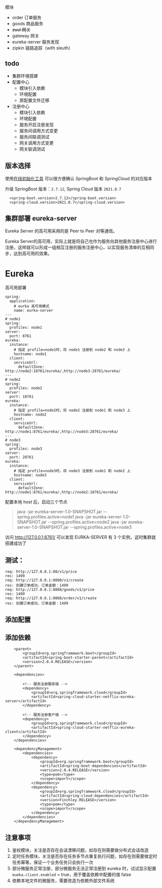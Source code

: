 
模块

- order 订单服务
- goods 商品服务
- ~~zuul 网关~~
- gateway 网关
- eureka-server 服务发现
- zipkin 链路追踪（with sleuth）


## todo

- 集群环境搭建
- 配置中心
    - 模块引入依赖
    - 环境配置
    - 原配置文件迁移
- 注册中心
    - 模块引入依赖
    - 环境配置
    - 服务开启注册发现
    - 服务间调用方式变更
    - 服务间联调测试
    - 网关调用方式变更
    - 网关联调测试

## 版本选择

使用[在线初始化工具](https://start.spring.io/) 可以很方便确认 SpringBoot 和 SpringCloud 的对应版本


升级 SpringBoot 版本：`2.7.12`, Spring Cloud 版本 `2021.0.7`

```
  <spring-boot.version>2.7.12</spring-boot.version>
  <spring-cloud.version>2021.0.7</spring-cloud.version>
```

## 集群部署 eureka-server

Eureka Server 的高可用采用的是 Peer to Peer 对等通信。

Eureka Server的高可用，实际上就是将自己也作为服务向其他服务注册中心进行注册，这样就可以形成一组相互注册的服务注册中心，以实现服务清单的互相同步，达到高可用的效果。

# Eureka

高可用部署

```
spring:
  application:
    # eurka 高可用模式
    name: eurka-server
---
# node1
spring:
  profiles: node1
server:
  port: 8761
eureka:
  instance:
    # 指定 profile=node1时，将 node1 注册到 node2 和 node3 上
    hostname: node1
  client:
    serviceUrl:
      defaultZone: http://node2:18761/eureka/,http://node3:28761/eureka/
---
# node2
spring:
  profiles: node2
server:
  port: 18761
eureka:
  instance:
    # 指定 profile=node2时，将 node2 注册到 node1 和 node3 上
    hostname: node2
  client:
    serviceUrl:
      defaultZone: http://node1:8761/eureka/,http://node3:28761/eureka/
---
# node3
spring:
  profiles: node3
server:
  port: 28761
eureka:
  instance:
    # 指定 profile=node3时，将 node3 注册到 node1 和 node2 上
    hostname: node3
  client:
    serviceUrl:
      defaultZone: http://node1:8761/eureka/,http://node2:18761/eureka/
```

配置本地 host 后，启动三个节点

> java -jar eureka-server-1.0-SNAPSHOT.jar --spring.profiles.active=node1
java -jar eureka-server-1.0-SNAPSHOT.jar --spring.profiles.active=node2
java -jar eureka-server-1.0-SNAPSHOT.jar --spring.profiles.active=node3

访问 http://127.0.0.1:8761/ 可以发现 EURKA-SERVER 有 3 个实例，这时集群就搭建成功了

## 测试：
```
req: http://127.0.0.1:80/v1/price
res: 1499
req: http://127.0.0.1:8080/v1/create
res: 创建订单成功，订单金额：1499
req: http://127.0.0.1:8088/goods/v1/price
res: 1499
req: http://127.0.0.1:8088/order/v1/create
res: 创建订单成功，订单金额：1499
```

## 添加配置

## 添加依赖
```
    <parent>
        <groupId>org.springframework.boot</groupId>
        <artifactId>spring-boot-starter-parent</artifactId>
        <version>2.0.4.RELEASE</version>
    </parent>
    
    <dependencies>
    
        <!-- 服务注册服务端 -->
        <dependency>
            <groupId>org.springframework.cloud</groupId>
            <artifactId>spring-cloud-starter-netflix-eureka-server</artifactId>
        </dependency>
    
        <!-- 服务注册客户端 -->
        <dependency>
            <groupId>org.springframework.cloud</groupId>
            <artifactId>spring-cloud-starter-netflix-eureka-client</artifactId>
        </dependency>
    </dependencies>
    
    <dependencyManagement>
        <dependencies>
            <dependency>
                <groupId>org.springframework.boot</groupId>
                <artifactId>spring-boot-dependencies</artifactId>
                <version>2.0.4.RELEASE</version>
                <type>pom</type>
                <scope>import</scope>
            </dependency>
            <dependency>
                <groupId>org.springframework.cloud</groupId>
                <artifactId>spring-cloud-dependencies</artifactId>
                <version>Finchley.RELEASE</version>
                <type>pom</type>
                <scope>import</scope>
            </dependency>
        </dependencies>
    </dependencyManagement>
```

## 注意事项

1. 鉴权模块，关注是否存在会话漂移问题，如存在则需要做分布式会话改造
2. 定时任务模块，关注是否存在任务多节点重复执行问题，如存在则需要做定时任务幂等，保证一个业务任务只会执行一次
3. 部分微服务正常注册，部分微服务无法正常注册到 eureka 时，试试显示配置 `eueka.client.enabled` = true，用于覆盖依赖中配置的值 false
4. 依赖本地文件的微服务，需要改造为依赖外部文件系统
